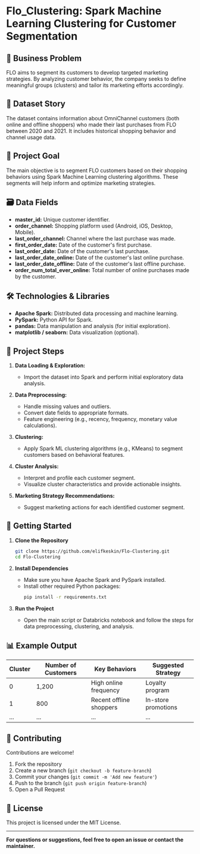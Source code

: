 
# Flo_Clustering: Spark Machine Learning Clustering for Customer Segmentation

## 📝 Business Problem

FLO aims to segment its customers to develop targeted marketing strategies. By analyzing customer behavior, the company seeks to define meaningful groups (clusters) and tailor its marketing efforts accordingly.

## 📂 Dataset Story

The dataset contains information about OmniChannel customers (both online and offline shoppers) who made their last purchases from FLO between 2020 and 2021. It includes historical shopping behavior and channel usage data.

## 🎯 Project Goal

The main objective is to segment FLO customers based on their shopping behaviors using Spark Machine Learning clustering algorithms. These segments will help inform and optimize marketing strategies.

## 🗃️ Data Fields

- **master_id:** Unique customer identifier.
- **order_channel:** Shopping platform used (Android, iOS, Desktop, Mobile).
- **last_order_channel:** Channel where the last purchase was made.
- **first_order_date:** Date of the customer's first purchase.
- **last_order_date:** Date of the customer's last purchase.
- **last_order_date_online:** Date of the customer's last online purchase.
- **last_order_date_offline:** Date of the customer's last offline purchase.
- **order_num_total_ever_online:** Total number of online purchases made by the customer.

## 🛠️ Technologies & Libraries

- **Apache Spark:** Distributed data processing and machine learning.
- **PySpark:** Python API for Spark.
- **pandas:** Data manipulation and analysis (for initial exploration).
- **matplotlib / seaborn:** Data visualization (optional).

## 🚦 Project Steps

1. **Data Loading & Exploration:**  
   - Import the dataset into Spark and perform initial exploratory data analysis.

2. **Data Preprocessing:**  
   - Handle missing values and outliers.
   - Convert date fields to appropriate formats.
   - Feature engineering (e.g., recency, frequency, monetary value calculations).

3. **Clustering:**  
   - Apply Spark ML clustering algorithms (e.g., KMeans) to segment customers based on behavioral features.

4. **Cluster Analysis:**  
   - Interpret and profile each customer segment.
   - Visualize cluster characteristics and provide actionable insights.

5. **Marketing Strategy Recommendations:**  
   - Suggest marketing actions for each identified customer segment.

## 🚀 Getting Started

1. **Clone the Repository**
    ```bash
    git clone https://github.com/elifkeskin/Flo-Clustering.git
    cd Flo-Clustering
    ```

2. **Install Dependencies**
    - Make sure you have Apache Spark and PySpark installed.
    - Install other required Python packages:
      ```bash
      pip install -r requirements.txt
      ```

3. **Run the Project**
    - Open the main script or Databricks notebook and follow the steps for data preprocessing, clustering, and analysis.

## 📊 Example Output

| Cluster | Number of Customers | Key Behaviors                | Suggested Strategy         |
|---------|---------------------|------------------------------|---------------------------|
| 0       | 1,200               | High online frequency        | Loyalty program           |
| 1       | 800                 | Recent offline shoppers      | In-store promotions       |
| ...     | ...                 | ...                          | ...                       |

## 🤝 Contributing

Contributions are welcome!  
1. Fork the repository  
2. Create a new branch (`git checkout -b feature-branch`)  
3. Commit your changes (`git commit -m 'Add new feature'`)  
4. Push to the branch (`git push origin feature-branch`)  
5. Open a Pull Request

## 📄 License

This project is licensed under the MIT License.

---

**For questions or suggestions, feel free to open an issue or contact the maintainer.**
